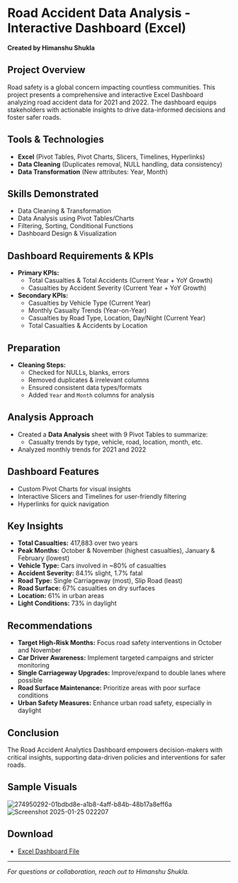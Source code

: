 # Road Accident Data Analysis - Interactive Dashboard (Excel)
**Created by Himanshu Shukla**

## Project Overview
Road safety is a global concern impacting countless communities. This project presents a comprehensive and interactive Excel Dashboard analyzing road accident data for 2021 and 2022. The dashboard equips stakeholders with actionable insights to drive data-informed decisions and foster safer roads.

## Tools & Technologies
- **Excel** (Pivot Tables, Pivot Charts, Slicers, Timelines, Hyperlinks)
- **Data Cleaning** (Duplicates removal, NULL handling, data consistency)
- **Data Transformation** (New attributes: Year, Month)

## Skills Demonstrated
- Data Cleaning & Transformation
- Data Analysis using Pivot Tables/Charts
- Filtering, Sorting, Conditional Functions
- Dashboard Design & Visualization

## Dashboard Requirements & KPIs
- **Primary KPIs:**
  - Total Casualties & Total Accidents (Current Year + YoY Growth)
  - Casualties by Accident Severity (Current Year + YoY Growth)
- **Secondary KPIs:**
  - Casualties by Vehicle Type (Current Year)
  - Monthly Casualty Trends (Year-on-Year)
  - Casualties by Road Type, Location, Day/Night (Current Year)
  - Total Casualties & Accidents by Location

##  Preparation
- **Cleaning Steps:**
  - Checked for NULLs, blanks, errors
  - Removed duplicates & irrelevant columns
  - Ensured consistent data types/formats
  - Added `Year` and `Month` columns for analysis

## Analysis Approach
- Created a **Data Analysis** sheet with 9 Pivot Tables to summarize:
  - Casualty trends by type, vehicle, road, location, month, etc.
- Analyzed monthly trends for 2021 and 2022

## Dashboard Features
- Custom Pivot Charts for visual insights
- Interactive Slicers and Timelines for user-friendly filtering
- Hyperlinks for quick navigation

## Key Insights
- **Total Casualties:** 417,883 over two years
- **Peak Months:** October & November (highest casualties), January & February (lowest)
- **Vehicle Type:** Cars involved in ~80% of casualties
- **Accident Severity:** 84.1% slight, 1.7% fatal
- **Road Type:** Single Carriageway (most), Slip Road (least)
- **Road Surface:** 67% casualties on dry surfaces
- **Location:** 61% in urban areas
- **Light Conditions:** 73% in daylight

## Recommendations
- **Target High-Risk Months:** Focus road safety interventions in October and November
- **Car Driver Awareness:** Implement targeted campaigns and stricter monitoring
- **Single Carriageway Upgrades:** Improve/expand to double lanes where possible
- **Road Surface Maintenance:** Prioritize areas with poor surface conditions
- **Urban Safety Measures:** Enhance urban road safety, especially in daylight

## Conclusion
The Road Accident Analytics Dashboard empowers decision-makers with critical insights, supporting data-driven policies and interventions for safer roads.

## Sample Visuals
![274950292-01bdbd8e-a1b8-4aff-b84b-48b17a8eff6a](https://github.com/user-attachments/assets/cc271702-7482-4065-960b-e1f3687133ca)
![Screenshot 2025-01-25 022207](https://github.com/user-attachments/assets/8027b65e-407d-4a62-acaf-e3df02ceec8f)

## Download
- [Excel Dashboard File](https://1drv.ms/x/c/12a740032e486dd3/EQE-qHi9cfVEsadz9OR6XeUBgrGepg7yvRUtg4VtUhwzag?e=bWBylU) <!-- Replace with actual link -->

---

*For questions or collaboration, reach out to Himanshu Shukla.*
